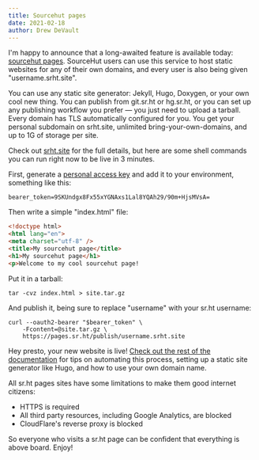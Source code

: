 ```yaml
---
title: Sourcehut pages
date: 2021-02-18
author: Drew DeVault
---
```


I'm happy to announce that a long-awaited feature is available today: [sourcehut
pages](https://srht.site). SourceHut users can use this service to host static
websites for any of their own domains, and every user is also being given
"username.srht.site".

You can use any static site generator: Jekyll, Hugo, Doxygen, or your own cool
new thing. You can publish from git.sr.ht or hg.sr.ht, or you can set up any
publishing workflow you prefer &mdash; you just need to upload a tarball. Every
domain has TLS automatically configured for you. You get your personal subdomain
on srht.site, unlimited bring-your-own-domains, and up to 1G of storage per
site.

Check out [srht.site](https://srht.site) for the full details, but here are some 
shell commands you can run right now to be live in 3 minutes.

First, generate a [personal access key](https://meta.sr.ht/oauth2/personal-token)
and add it to your environment, something like this:

```
bearer_token=9SKUndgx8Fx55xYGNAxs1Lal8YQAh29/90m+HjsMVsA=
```

Then write a simple "index.html" file:

```html
<!doctype html>
<html lang="en">
<meta charset="utf-8" />
<title>My sourcehut page</title>
<h1>My sourcehut page</h1>
<p>Welcome to my cool sourcehut page!
```

Put it in a tarball:

```
tar -cvz index.html > site.tar.gz
```

And publish it, being sure to replace "username" with your sr.ht username:

```
curl --oauth2-bearer "$bearer_token" \
    -Fcontent=@site.tar.gz \
    https://pages.sr.ht/publish/username.srht.site
```

Hey presto, your new website is live! [Check out the rest of the
documentation](https://srht.site) for tips on automating this process, setting
up a static site generator like Hugo, and how to use your own domain name.

All sr.ht pages sites have some limitations to make them good internet citizens:

- HTTPS is required
- All third party resources, including Google Analytics, are blocked
- CloudFlare's reverse proxy is blocked

So everyone who visits a sr.ht page can be confident that everything is above
board. Enjoy!
